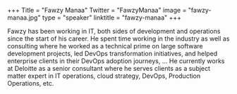 +++
Title = "Fawzy Manaa"
Twitter = "FawzyManaa"
image = "fawzy-manaa.jpg"
type = "speaker"
linktitle = "fawzy-manaa"
+++

Fawzy has been working in IT, both sides of development and operations since the start of his career. He spent time working in the industry as well as consulting where he worked as a technical prime on large software development projects, led DevOps transformation initiatives, and helped enterprise clients in their DevOps adoption journeys, … He currently works at Deloitte as a senior consultant where he serves clients as a subject matter expert in IT operations, cloud strategy, DevOps, Production Operations, etc.
